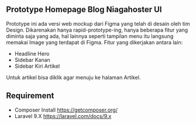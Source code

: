 ## Prototype Homepage Blog Niagahoster UI

Prototype ini ada versi web mockup dari Figma yang telah di desain oleh tim Design. 
Dikarenakan hanya rapid-prototype-ing, hanya beberapa fitur yang diminta saja yang ada, hal lainnya seperti tampilan menu itu langsung memakai Image yang terdapat di Figma.
Fitur yang dikerjakan antara lain:
- Headline Hero
- Sidebar Kanan
- Sidebar Kiri Artikel

Untuk artikel bisa diklik agar menuju ke halaman Artikel.


## Requirement

- Composer Install https://getcomposer.org/
- Laravel 9.X https://laravel.com/docs/9.x



